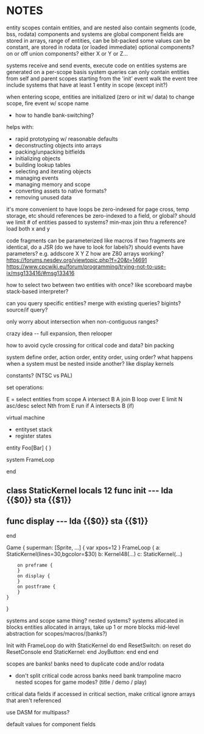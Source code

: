 
# NOTES

entity scopes contain entities, and are nested
also contain segments (code, bss, rodata)
components and systems are global
component fields are stored in arrays, range of entities, can be bit-packed
some values can be constant, are stored in rodata (or loaded immediate)
optional components? on or off
union components? either X or Y or Z...

systems receive and send events, execute code on entities
systems are generated on a per-scope basis
system queries can only contain entities from self and parent scopes
starting from the 'init' event walk the event tree
include systems that have at least 1 entity in scope (except init?)

when entering scope, entities are initialized (zero or init w/ data)
to change scope, fire event w/ scope name
- how to handle bank-switching?

helps with:
- rapid prototyping w/ reasonable defaults
- deconstructing objects into arrays
- packing/unpacking bitfields
- initializing objects
- building lookup tables
- selecting and iterating objects
- managing events
- managing memory and scope
- converting assets to native formats?
- removing unused data

it's more convenient to have loops be zero-indexed
for page cross, temp storage, etc
should references be zero-indexed to a field, or global?
should we limit # of entities passed to systems? min-max
join thru a reference? load both x and y

code fragments can be parameterized like macros
if two fragments are identical, do a JSR
(do we have to look for labels?)
should events have parameters? e.g. addscore X Y Z
how are Z80 arrays working?
https://forums.nesdev.org/viewtopic.php?f=20&t=14691
https://www.cpcwiki.eu/forum/programming/trying-not-to-use-ix/msg133416/#msg133416

how to select two between two entities with once? like scoreboard
maybe stack-based interpreter?

can you query specific entities? merge with existing queries?
bigints?
source/if query?

only worry about intersection when non-contiguous ranges?

crazy idea -- full expansion, then relooper

how to avoid cycle crossing for critical code and data? bin packing

system define order, action order, entity order, using order?
what happens when a system must be nested inside another? like display kernels

constants? (NTSC vs PAL)

set operations:

E = select entities from scope
A intersect B
A join B
loop over E limit N asc/desc
select Nth from E
run if A intersects B (if)


virtual machine
- entityset stack
- register states


entity Foo[Bar] { }

system FrameLoop
  
end

class StaticKernel
  locals 12
  func init ---
    lda {{$0}}
    sta {{$1}}
  ---
  func display ---
    lda {{$0}}
    sta {{$1}}
  ---
end

Game {
    superman: [Sprite, ...] {
        var xpos=12
    }
    FrameLoop {
        a: StaticKernel(lines=30,bgcolor=$30)
        b: Kernel48(...)
        c: StaticKernel(...)

        on preframe {
        }
        on display {
        }
        on postframe {
        }
    }
}


systems and scope same thing?
nested systems?
systems allocated in blocks
entities allocated in arrays, take up 1 or more blocks
mid-level abstraction for scopes/macros/(banks?)



Init
with FrameLoop do
  with StaticKernel do 
  end
    ResetSwitch:
      on reset do ResetConsole
    end
    StaticKernel:
    end
    JoyButton:
    end
  end
end


scopes are banks!
banks need to duplicate code and/or rodata
- don't split critical code across banks
need bank trampoline macro
nested scopes for game modes? (title / demo / play)

critical data fields
if accessed in critical section, make critical
ignore arrays that aren't referenced

use DASM for multipass?

default values for component fields
